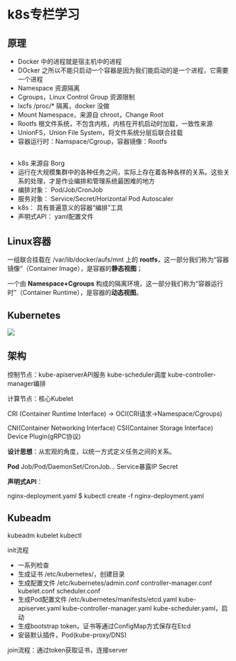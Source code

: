 # k8s专栏学习

## 原理
- Docker 中的进程就是宿主机中的进程
- DOcker 之所以不能只启动一个容器是因为我们能启动的是一个进程，它需要一个进程
- Namespace 资源隔离
- Cgroups，Linux Control Group 资源限制
- lxcfs /proc/* 隔离，docker 没做
- Mount Namespace，来源自 chroot，Change Root
- Rootfs 根文件系统，不包含内核，内核在开机启动时加载，一致性来源
- UnionFS，Union File System，将文件系统分层后联合挂载
- 容器运行时：Namspace/Cgroup，容器镜像：Rootfs

## 
- k8s 来源自 Borg
- 运行在大规模集群中的各种任务之间，实际上存在着各种各样的关系。这些关系的处理，才是作业编排和管理系统最困难的地方
- 编排对象： Pod/Job/CronJob
- 服务对象： Service/Secret/Horizontal Pod Autoscaler
- k8s： 具有普遍意义的容器“编排”工具
- 声明式API： yaml配置文件







## Linux容器

一组联合挂载在 /var/lib/docker/aufs/mnt 上的 **rootfs**，这一部分我们称为“容器镜像”（Container Image），是容器的**静态视图**；

一个由 **Namespace+Cgroups** 构成的隔离环境，这一部分我们称为“容器运行时”（Container Runtime），是容器的**动态视图**。

## Kubernetes

![](https://blobscdn.gitbook.com/v0/b/gitbook-28427.appspot.com/o/assets%2F-LZ3QJsUDNun5pm8WWfX%2F-LZ7TqEGO91WDG8dn_F9%2F-LZ7VZWWKpXH9QRuluGS%2Fimage.png?alt=media&token=ad698397-f3f9-4ad1-ae37-9975325021a1)

## 架构

控制节点：kube-apiserverAPI服务 kube-scheduler调度 kube-controller-manager编排

计算节点：核心Kubelet

CRI (Container Runtime Interface) -> OCI(CRI请求->Namespace/Cgroups)

CNI(Container Networking Interface) CSI(Container Storage Interface) Device Plugin(gRPC协议)

**设计思想**：从宏观的角度，以统一方式定义任务之间的关系。

**Pod** Job/Pod/DaemonSet/CronJob... Service暴露IP Secret

**声明式API**：

nginx-deployment.yaml
$ kubectl create -f nginx-deployment.yaml

## Kubeadm

kubeadm kubelet kubectl

init流程
-   一系列检查
-   生成证书 /etc/kubernetes/，创建目录
-   生成配置文件 /etc/kubernetes/admin.conf controller-manager.conf kubelet.conf scheduler.conf
-   生成Pod配置文件 /etc/kubernetes/manifests/etcd.yaml kube-apiserver.yaml kube-controller-manager.yaml kube-scheduler.yaml，启动
-   生成bootstrap token，证书等通过ConfigMap方式保存在Etcd
-   安装默认插件，Pod(kube-proxy/DNS)
    
join流程：通过token获取证书，连接server
